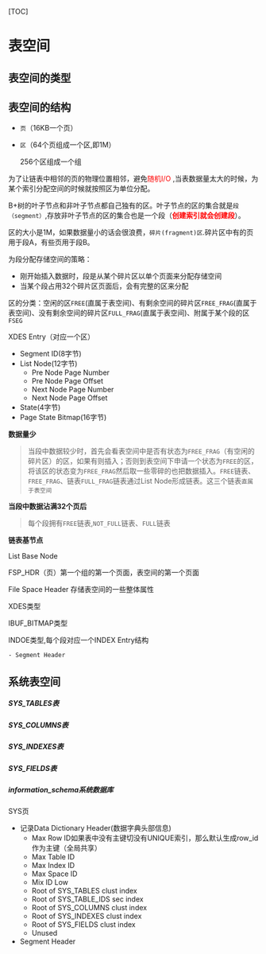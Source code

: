 [TOC]



# 表空间

## 表空间的类型

## 表空间的结构

- `页`（16KB一个页）

- `区`（64个页组成一个区,即1M）

  256个区组成一个组

为了让链表中相邻的页的物理位置相邻，避免<font color='red'>随机I/O</font> ,当表数据量太大的时候，为某个索引分配空间的时候就按照区为单位分配。

B+树的叶子节点和非叶子节点都自己独有的区。叶子节点的区的集合就是`段（segment）`,存放非叶子节点的区的集合也是一个段（<font color=red><b>创建索引就会创建段</b></font>）。

区的大小是1M，如果数据量小的话会很浪费，`碎片(fragment)区`.碎片区中有的页用于段A，有些页用于段B。

为段分配存储空间的策略：

- 刚开始插入数据时，段是从某个碎片区以单个页面来分配存储空间
- 当某个段占用32个碎片区页面后，会有完整的区来分配

区的分类：空闲的区`FREE`(直属于表空间)、有剩余空间的碎片区`FREE_FRAG`(直属于表空间)、没有剩余空间的碎片区`FULL_FRAG`(直属于表空间)、附属于某个段的区`FSEG`

XDES Entry（对应一个区）

- Segment ID(8字节)
- List Node(12字节)
  - Pre Node Page Number
  - Pre Node Page Offset
  - Next Node Page Number
  - Next Node Page Offset
- State(4字节)
- Page State Bitmap(16字节)

<b>数据量少</b>

> 当段中数据较少时，首先会看表空间中是否有状态为`FREE_FRAG`（有空闲的碎片区）的区，如果有则插入；否则到表空间下申请一个状态为`FREE`的区，将该区的状态变为`FREE_FRAG`然后取一些零碎的也把数据插入。`FREE`链表、`FREE_FRAG`、链表`FULL_FRAG`链表通过List Node形成链表。这三个链表`直属于表空间`

<b>当段中数据沾满32个页后</b>

> 每个段拥有`FREE`链表,`NOT_FULL`链表、`FULL`链表

<b>链表基节点</b>

List Base Node



FSP_HDR（页）第一个组的第一个页面，表空间的第一个页面

File Space Header 存储表空间的一些整体属性

XDES类型

IBUF_BITMAP类型

INDOE类型,每个段对应一个INDEX Entry结构

	- Segment Header

## 系统表空间

##### SYS_TABLES表

##### SYS_COLUMNS表

##### SYS_INDEXES表

##### SYS_FIELDS表

##### information_schema系统数据库

SYS页

- 记录Data Dictionary Header(数据字典头部信息)
  - Max Row ID如果表中没有主键切没有UNIQUE索引，那么默认生成row_id作为主键（全局共享）
  - Max Table ID
  - Max Index ID
  - Max Space ID
  - Mix ID Low
  - Root of SYS_TABLES clust index
  - Root of SYS_TABLE_IDS sec index
  - Root of SYS_COLUMNS clust index
  - Root of SYS_INDEXES clust index
  - Root of SYS_FIELDS clust index
  - Unused
- Segment Header